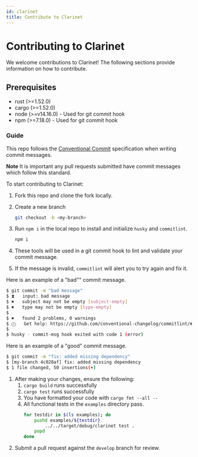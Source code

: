 ```yaml
---
id: clarinet
title: Contribute to Clarinet
---
```


# Contributing to Clarinet

We welcome contributions to Clarinet! The following sections provide information on how to contribute.

## Prerequisites

- rust (>=1.52.0)
- cargo (>=1.52.0)
- node (>=v14.16.0) - Used for git commit hook
- npm (>=7.18.0) - Used for git commit hook

### Guide

This repo follows the [Conventional Commit](https://www.conventionalcommits.org/en/v1.0.0/#summary) specification 
when writing commit messages.

**Note** It is important any pull requests submitted have commit messages which follow this standard.

To start contributing to Clarinet:

1. Fork this repo and clone the fork locally.
2. Create a new branch
   ```bash
   git checkout -b <my-branch>
   ```
3. Run `npm i` in the local repo to install and initialize `husky` and `commitlint`.

   ```bash
   npm i
   ```

4. These tools will be used in a git commit hook to lint and validate your commit message. 
5. If the message is invalid, `commitlint` will alert you to try again and fix it.

Here is an example of a "bad"" commit message.

```bash
$ git commit -m "bad message"
$ ⧗   input: bad message
$ ✖   subject may not be empty [subject-empty]
$ ✖   type may not be empty [type-empty]
$
$ ✖   found 2 problems, 0 warnings
$ ⓘ   Get help: https://github.com/conventional-changelog/commitlint/#what-is-commitlint
$
$ husky - commit-msg hook exited with code 1 (error)
```

Here is an example of a "good" commit message.

```bash
$ git commit -m "fix: added missing dependency"
$ [my-branch 4c028af] fix: added missing dependency
$ 1 file changed, 50 insertions(+)
```

1. After making your changes, ensure the following:
   1. `cargo build` runs successfully
   1. `cargo test` runs successfully
   1. You have formatted your code with `cargo fmt --all --`
   1. All functional tests in the `examples` directory pass.
      ```bash
      for testdir in $(ls examples); do
          pushd examples/${testdir}
              ../../target/debug/clarinet test .
          popd
      done
      ```
1. Submit a pull request against the `develop` branch for review.
